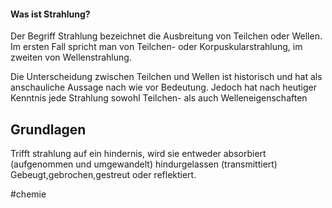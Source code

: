 #### Was ist Strahlung?
Der Begriff Strahlung bezeichnet die Ausbreitung von Teilchen oder Wellen. Im ersten Fall spricht man von Teilchen- oder Korpuskularstrahlung, im zweiten von Wellenstrahlung.

Die Unterscheidung zwischen Teilchen und Wellen ist historisch und hat als anschauliche Aussage nach wie vor Bedeutung. Jedoch hat nach heutiger Kenntnis jede Strahlung sowohl Teilchen- als auch Welleneigenschaften

## Grundlagen
Trifft strahlung auf ein hindernis, wird sie entweder absorbiert (aufgenommen und umgewandelt) hindurgelassen (transmittiert) Gebeugt,gebrochen,gestreut oder reflektiert. 

#chemie